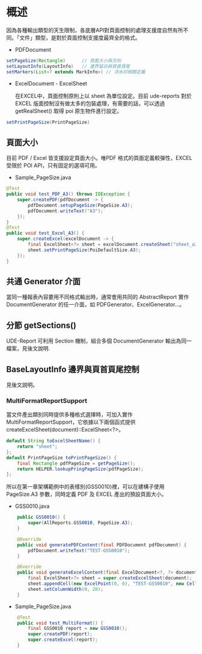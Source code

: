 # 概述

因為各種輸出類型的天生限制，各底層API對頁面控制的處理支援度自然有所不同。「文件」類型，是對於頁面控制支援度最齊全的格式。

* PDFDocument

``` java
setPageSize(Rectangle)      // 頁面大小與方向
setLayoutInfo(LayoutInfo)   // 邊界留白與頁首頁尾
setMarkers(List<? extends MarkInfo>) // 浮水印相關定義
```

* ExcelDocument - ExcelSheet

  在EXCEL中，頁面控制原則上以 sheet 為單位設定。目前 ude-reports 對於 EXCEL 版面控制沒有做太多的包裝處理，有需要的話，可以透過 getRealSheet() 取得 poi 原生物件進行設定。

``` java
setPrintPageSize(PrintPageSize)
```

## 頁面大小

目前 PDF / Excel 皆支援設定頁面大小。唯PDF 格式的頁面定義較彈性，EXCEL 受限於 POI API，只有固定的選項可用。

* Sample_PageSize.java
``` java
@Test
public void test_PDF_A3() throws IOException {
    super.createPDF(pdfDocument -> {
        pdfDocument.setupPageSize(PageSize.A3);
        pdfDocument.writeText("A3");
    });
}
@Test
public void test_Excel_A3() {
    super.createExcel(excelDocument -> {
        final ExcelSheet<?> sheet = excelDocument.createSheet("sheet_a3");
        sheet.setPrintPageSize(PoiDefaultSize.A3);
    });
}
```


## 共通 Generator 介面

當同一種報表內容要用不同格式輸出時，通常會用共同的 AbstractReport 實作 DocumentGenerator 的任一介面，如 PDFGenerator、ExcelGenerator…。

## 分節 getSections()

UDE-Report 可利用 Section 機制，組合多個 DocumentGenerator 輸出為同一檔案，見後文說明.

## BaseLayoutInfo 邊界與頁首頁尾控制

見後文說明。

### MultiFormatReportSupport

當文件產出類別同時提供多種格式選擇時，可加入實作 MultiFormatReportSupport，它依據以下兩個函式提供 createExcelSheet(document)::ExcelSheet<?>。


``` java
default String toExcelSheetName() {
    return "sheet";
};
default PrintPageSize toPrintPageSize() {
    final Rectangle pdfPageSize = getPageSize();
    return HELPER.lookupPringPageSize(pdfPageSize);
};
```

所以在第一章架構範例中的表樣別(GSS0010)裡，可以在建構子使用 PageSize.A3 參數，同時定義 PDF 及 EXCEL 產出的預設頁面大小。

* GSS0010.java
``` java
    public GSS0010() {
        super(AllReports.GSS0010, PageSize.A3);
    }

    @Override
    public void generatePDFContent(final PDFDocument pdfDocument) {
        pdfDocument.writeText("TEST-GSS0010");
    }

    @Override
    public void generateExcelContent(final ExcelDocument<?, ?> document) {
        final ExcelSheet<?> sheet = super.createExcelSheet(document);
        sheet.appendCell(new ExcelPoint(0, 0), "TEST-GSS0010", new CellFormat(Border.BOX));
        sheet.setColumnWidth(0, 20);
    }
```
* Sample_PageSize.java
``` java    
    @Test
    public void test_MultiFormat() {
        final GSS0010 report = new GSS0010();
        super.createPDF(report);
        super.createExcel(report);
    }    
```







